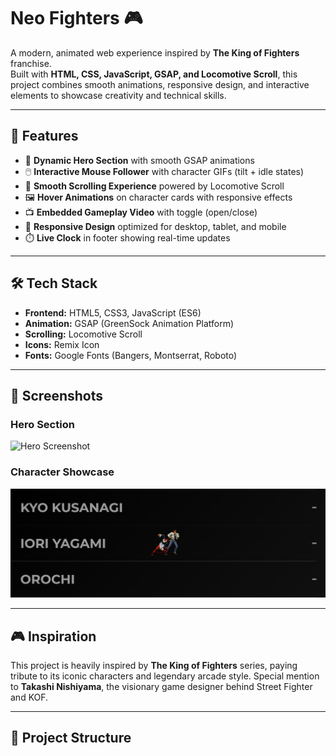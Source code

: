 # Neo Fighters 🎮

A modern, animated web experience inspired by **The King of Fighters** franchise.  
Built with **HTML, CSS, JavaScript, GSAP, and Locomotive Scroll**, this project combines smooth animations, responsive design, and interactive elements to showcase creativity and technical skills.

---

## 🚀 Features

- 🎥 **Dynamic Hero Section** with smooth GSAP animations
- 🖱️ **Interactive Mouse Follower** with character GIFs (tilt + idle states)
- 📜 **Smooth Scrolling Experience** powered by Locomotive Scroll
- 🖼️ **Hover Animations** on character cards with responsive effects
- 📺 **Embedded Gameplay Video** with toggle (open/close)
- 📱 **Responsive Design** optimized for desktop, tablet, and mobile
- ⏱️ **Live Clock** in footer showing real-time updates

---

## 🛠️ Tech Stack

- **Frontend:** HTML5, CSS3, JavaScript (ES6)
- **Animation:** GSAP (GreenSock Animation Platform)
- **Scrolling:** Locomotive Scroll
- **Icons:** Remix Icon
- **Fonts:** Google Fonts (Bangers, Montserrat, Roboto)

---

## 📸 Screenshots

### Hero Section
![Hero Screenshot](prev-01.png)

### Character Showcase
![Character GIFs](prev-2.png)

---

## 🎮 Inspiration

This project is heavily inspired by **The King of Fighters** series, paying tribute to its iconic characters and legendary arcade style. Special mention to **Takashi Nishiyama**, the visionary game designer behind Street Fighter and KOF.

---

## 📂 Project Structure

